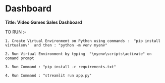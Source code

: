 

# Dashboard

**Title: Video Games Sales Dashboard**

TO RUN :-
  
    1. Create Virtual Environment on Python using commands :  "pip install virtualenv"  and then : "python -m venv myenv"

    2. Run Virtual Environment by typing  "\myenv\scripts\activate" on comand prompt

    3. Run Command : "pip install -r requirements.txt"

    4. Run Command : "streamlit run app.py"


